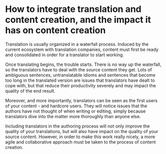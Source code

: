 # How to integrate translation and content creation, and the impact it has on content creation

Translation is usually organized in a waterfall process. 
Induced by the current ecosystem with translation companies, content must first be ready and consolidated in order for a translator to start working. 

Once translating begins, the trouble starts. There is no way up the waterfall, so the translators have to deal with the source content they get.
Lots of ambiguous sentences, untranslatable idioms and sentences that become too long in the translated version are issues 
that translators have dealt to cope with, but that reduce their productivity severely and may impact the quality of the end result.

Moreover, and more importantly, translators can be seen as the first users of your content - and hardcore users. 
They will notice issues that the authors have not thought of when writing or editing, 
simply because translators dive into the matter more thoroughly than anyone else.

Including translators in the authoring process will not only improve the quality of your translations, 
but will also have impact on the quality of your source content. 
However, in order to make this work really nicely, a more agile and collaborative approach must be taken to the process of content creation. 

